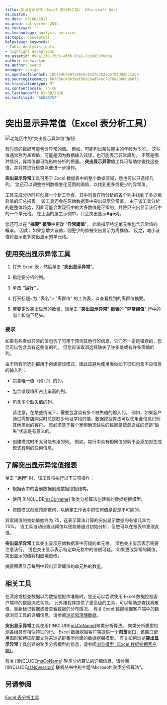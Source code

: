 ```yaml
---
title: 突出显示异常（Excel 表分析工具） |Microsoft Docs
ms.custom: ''
ms.date: 03/06/2017
ms.prod: sql-server-2014
ms.reviewer: ''
ms.technology: analysis-services
ms.topic: conceptual
helpviewer_keywords:
- Table Analysis tools
- highlight exceptions
ms.assetid: d90a12f8-7bc3-4fdb-95a1-7c89058f0d9a
author: minewiskan
ms.author: owend
manager: craigg
ms.openlocfilehash: 18bf54b7b97598c6c61d7e282ad5791d926cc25a
ms.sourcegitcommit: b87d36c46b39af8b929ad94ec707dee8800950f5
ms.translationtype: MT
ms.contentlocale: zh-CN
ms.lasthandoff: 02/08/2020
ms.locfileid: "66080757"
---
```

# <a name="highlight-exceptions-table-analysis-tools-for-excel"></a>突出显示异常值（Excel 表分析工具）
  ![功能区中的“突出显示异常值”按钮](media/tat-highlightex.gif "功能区中的“突出显示异常值”按钮")  
  
 有时您的数据可能包含异常的值。 例如，可能列出某位屋主的年龄为 5 岁。 这些值通常称为*离群*值，可能是因为数据输入错误，也可能表示异常趋势。 不管是哪种情况，异常值都可能影响分析的质量。 **突出显示异常**值工具可帮助你查找这些值，并对其进行检查以便进一步操作。  
  
 **突出显示异常**工具可用于 Excel 数据表中的整个数据区域，您也可以只选择几列。 您还可以调整控制数据变化范围的阈值，以找到更多或更少的异常值。  
  
 工具完成分析时将创建一个新工作表，其中包含在所分析的各个列中找到了多少离群值的汇总报表。 该工具还会在原始数据表中突出显示异常值。 由于该工具分析的是整体趋势，因此可能会发现行中的大多数值是正常的，并将只突出显示该行中的一个单元格。 在上面的屋主示例中，只会突出显示**Age**列。  
  
 您还可以在 "**摘要" 报表**中更改 "**异常阈值**"。 此值指示特定单元格包含异常值的概率。 因此，如果您增大该值，则更少的值被突出显示为离群值。 反之，减小该值将显示更多突出显示的单元格。  
  
## <a name="using-the-highlight-exceptions-tool"></a>使用突出显示异常工具  
  
1.  打开 Excel 表，然后单击 "**突出显示异常**"。  
  
2.  指定要分析的列。  
  
3.  单击 **“运行”** 。  
  
4.  打开标题\<为 "表名"> "离群值" 的工作表，以查看找到的离群值摘要。  
  
5.  若要更改突出显示的数量，请单击 "**突出显示异常" 报表**的 "**异常阈值**" 行中的向上和向下箭头。  
  
### <a name="requirements"></a>要求  
 如果有些看似异常的值包含了可用于预测其他行的信息，它们不一定是错误的，您仍可以包含具有这些值的列。 但您应该取消选择缺失了许多值或有许多零值的列。  
  
 由于所有所选列都用于创建常规模式，因此应避免使用类似如下已知包含不良信息的输入列：  
  
-   包含唯一值（如 ID）的列。  
  
-   包含错误值所占比率高的列。  
  
-   包含多个缺失值的列。  
  
     请注意，在某些情况下，需要包含具有多个缺失值的输入列。 例如，如果客户通过零售店购买时总是缺少地址字段的值，数据挖掘算法可以使用此信息识别其他类似的客户。 您必须基于每个案例确定缺失的数据是疏忽造成的还是“缺失”状态是有意义的。  
  
-   创建模式时不太可能有用的列。 例如，每行中具有相同值的列不会添加对生成模式有用的任何信息。  
  
## <a name="understanding-the-highlight-exceptions-report"></a>了解突出显示异常值报表  
 单击 "**运行**" 时，该工具将执行以下三项操作：  
  
-   根据表中的当前数据创建数据挖掘结构。  
  
-   使用 [!INCLUDE[msCoName](../includes/msconame-md.md)] 聚类分析算法创建新的数据挖掘模型。  
  
-   按照模式创建预测查询，以确定工作表中的任何值是否是不可能的。  
  
 异常阈值的初始值始终为 75，这表示算法计算的突出显示数据的有错几率为 75%。 该工具自动设置此阈值以便能够通过初始分析，但您可以在报表中更改此值。  
  
 **突出显示异常**工具突出显示原始数据表中可疑的单元格。 深色突出显示表示需要注意该行。 浅色突出显示表示特定单元格中的值很可疑。 如果更改异常的阈值，突出显示的值将相应地更改。  
  
 摘要图表显示每列中超出异常阈值的单元格的数量。  
  
## <a name="related-tools"></a>相关工具  
 在清除或检查数据以为数据挖掘作准备时，您还可以尝试使用 Excel 数据挖掘客户端中的数据浏览功能。 此外接程序提供了更高级的工具，可以帮助您查找离散值、重新标记数据或者查看数据的分布情况。 有关 Excel 数据挖掘客户端中的数据浏览工具的详细信息，请参阅[浏览和清理数据](exploring-and-cleaning-data.md)。  
  
 **突出显示异常**工具使用[!INCLUDE[msCoName](../includes/msconame-md.md)]聚类分析算法。 聚类分析模型检测各组具有相似特征的行。 Excel 数据挖掘客户端提供一个**浏览**窗口，该窗口使用图形和特征配置文件来浏览群集所创建的数据挖掘模型。 有关如何浏览**突出显示异常**工具创建的聚类分析模型的信息，请参阅[浏览模型（Excel 数据挖掘客户端）](highlight-exceptions-table-analysis-tools-for-excel.md)。  
  
 有关 [!INCLUDE[msCoName](../includes/msconame-md.md)] 聚类分析算法的详细信息，请参阅 [!INCLUDE[ssNoVersion](../includes/ssnoversion-md.md)] 联机丛书中的主题“Microsoft 聚类分析算法”。  
  
## <a name="see-also"></a>另请参阅  
 [Excel 表分析工具](table-analysis-tools-for-excel.md)  
  
  
